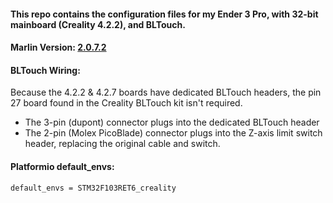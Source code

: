 #### This repo contains the configuration files for my Ender 3 Pro, with 32-bit mainboard (Creality 4.2.2), and BLTouch.


#### Marlin Version: [2.0.7.2](https://github.com/MarlinFirmware/Marlin/archive/2.0.x.zip)

#### BLTouch Wiring:

Because the 4.2.2 & 4.2.7 boards have dedicated BLTouch headers, the pin 27 board found in the Creality BLTouch kit isn't required.

* The 3-pin (dupont) connector plugs into the dedicated BLTouch header
* The 2-pin (Molex PicoBlade) connector plugs into the Z-axis limit switch header, replacing the original cable and switch.


#### Platformio default_envs:
```
default_envs = STM32F103RET6_creality
```
